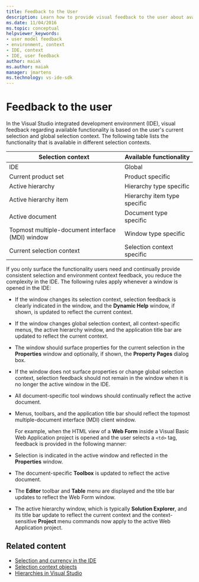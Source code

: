 ```yaml
---
title: Feedback to the User
description: Learn how to provide visual feedback to the user about available functionality in the Visual Studio integrated development environment (IDE).
ms.date: 11/04/2016
ms.topic: conceptual
helpviewer_keywords:
- user model feedback
- environment, context
- IDE, context
- IDE, user feedback
author: maiak
ms.author: maiak
manager: jmartens
ms.technology: vs-ide-sdk
---
```

# Feedback to the user

In the Visual Studio integrated development environment (IDE), visual feedback regarding available functionality is based on the user's current selection and global selection context. The following table lists the functionality that is available in different selection contexts.

|Selection context|Available functionality|
|-----------------------|-----------------------------|
|IDE|Global|
|Current product set|Product specific|
|Active hierarchy|Hierarchy type specific|
|Active hierarchy item|Hierarchy item type specific|
|Active document|Document type specific|
|Topmost multiple-document interface (MDI) window|Window type specific|
|Current selection context|Selection context specific|

 If you only surface the functionality users need and continually provide consistent selection and environment context feedback, you reduce the complexity in the IDE. The following rules apply whenever a window is opened in the IDE:

- If the window changes its selection context, selection feedback is clearly indicated in the window, and the **Dynamic Help** window, if shown, is updated to reflect the current context.

- If the window changes global selection context, all context-specific menus, the active hierarchy window, and the application title bar are updated to reflect the current context.

- The window should surface properties for the current selection in the **Properties** window and optionally, if shown, the **Property Pages** dialog box.

- If the window does not surface properties or change global selection context, selection feedback should not remain in the window when it is no longer the active window in the IDE.

- All document-specific tool windows should continually reflect the active document.

- Menus, toolbars, and the application title bar should reflect the topmost multiple-document interface (MDI) client window.

  For example, when the HTML view of a **Web Form** inside a Visual Basic Web Application project is opened and the user selects a `<td>` tag, feedback is provided in the following manner:

- Selection is indicated in the active window and reflected in the **Properties** window.

- The document-specific **Toolbox** is updated to reflect the active document.

- The **Editor** toolbar and **Table** menu are displayed and the title bar updates to reflect the Web Form window.

- The active hierarchy window, which is typically **Solution Explorer**, and its title bar update to reflect the current context and the context-sensitive **Project** menu commands now apply to the active Web Application project.

## Related content
- [Selection and currency in the IDE](../../extensibility/internals/selection-and-currency-in-the-ide.md)
- [Selection context objects](../../extensibility/internals/selection-context-objects.md)
- [Hierarchies in Visual Studio](../../extensibility/internals/hierarchies-in-visual-studio.md)
